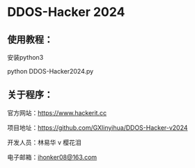 # DDOS-Hacker 2024

## 使用教程：

安装python3

python DDOS-Hacker2024.py

## 关于程序：

官方网站：https://www.hackerit.cc

项目地址：https://github.com/GXlinyihua/DDOS-Hacker-v2024

开发人员：林易华 v 樱花泪

电子邮箱：ihonker08@163.com
